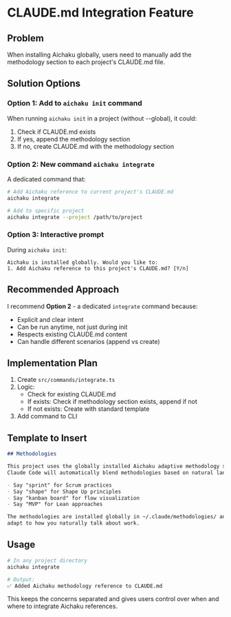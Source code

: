 # CLAUDE.md Integration Feature

## Problem

When installing Aichaku globally, users need to manually add the methodology
section to each project's CLAUDE.md file.

## Solution Options

### Option 1: Add to `aichaku init` command

When running `aichaku init` in a project (without --global), it could:

1. Check if CLAUDE.md exists
2. If yes, append the methodology section
3. If no, create CLAUDE.md with the methodology section

### Option 2: New command `aichaku integrate`

A dedicated command that:

```bash
# Add Aichaku reference to current project's CLAUDE.md
aichaku integrate

# Add to specific project
aichaku integrate --project /path/to/project
```

### Option 3: Interactive prompt

During `aichaku init`:

```
Aichaku is installed globally. Would you like to:
1. Add Aichaku reference to this project's CLAUDE.md? [Y/n]
```

## Recommended Approach

I recommend **Option 2** - a dedicated `integrate` command because:

- Explicit and clear intent
- Can be run anytime, not just during init
- Respects existing CLAUDE.md content
- Can handle different scenarios (append vs create)

## Implementation Plan

1. Create `src/commands/integrate.ts`
2. Logic:
   - Check for existing CLAUDE.md
   - If exists: Check if methodology section exists, append if not
   - If not exists: Create with standard template
3. Add command to CLI

## Template to Insert

```markdown
## Methodologies

This project uses the globally installed Aichaku adaptive methodology system.
Claude Code will automatically blend methodologies based on natural language:

- Say "sprint" for Scrum practices
- Say "shape" for Shape Up principles
- Say "kanban board" for flow visualization
- Say "MVP" for Lean approaches

The methodologies are installed globally in ~/.claude/methodologies/ and will
adapt to how you naturally talk about work.
```

## Usage

```bash
# In any project directory
aichaku integrate

# Output:
✅ Added Aichaku methodology reference to CLAUDE.md
```

This keeps the concerns separated and gives users control over when and where to
integrate Aichaku references.
